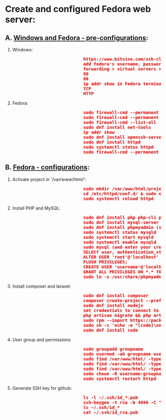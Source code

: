 # Create and configured Fedora web server:

## A. <u>Windows and Fedora - pre-configurations</u>:

1. Windows:
<span style="color:red; font-weight:bold;">
    <pre>
    <span style="color:white; font-weight:normal;">       (install bitvise):</span> https://www.bitvise.com/ssh-client-download
    <span style="color:white; font-weight:normal;">(credentials to bitvise):</span> add fedora's username, password and IP address to bitvise
    <span style="color:white; font-weight:normal;">(add new virtual server):</span> forwarding > virtual servers > add new
    <span style="color:white; font-weight:normal;">      (add service port):</span> 80
    <span style="color:white; font-weight:normal;">     (add internal port):</span> 80
    <span style="color:white; font-weight:normal;"> (add fedora IP address):</span> ip addr show in Fedora terminal
    <span style="color:white; font-weight:normal;">          (add protocol):</span> TCP
    <span style="color:white; font-weight:normal;">   (common service port):</span> HTTP</pre>
</span>

2. Fedora:
<span style="color:red; font-weight:bold;">
    <pre>
    <span style="color:white; font-weight:normal;">       (enable firewall):</span> sudo firewall-cmd --permanent --add-service=ssh
    <span style="color:white; font-weight:normal;">          (open port 22):</span> sudo firewall-cmd --permanent --add-port=22/tcp
    <span style="color:white; font-weight:normal;">           (port status):</span> sudo firewall-cmd --list-all
    <span style="color:white; font-weight:normal;">     (install net tools):</span> sudo dnf install net-tools
    <span style="color:white; font-weight:normal;">   (Fedora's ip address):</span> ip addr show
    <span style="color:white; font-weight:normal;">(install openssh server):</span> sudo dnf install openssh-server
    <span style="color:white; font-weight:normal;"> (install apache server):</span> sudo dnf install httpd
    <span style="color:white; font-weight:normal;">   (check apache status):</span> sudo systemctl status httpd
    <span style="color:white; font-weight:normal;">   (apache port for ssl):</span> sudo firewall-cmd --permanent --add-service=https</pre>
</span>

## B. <u>Fedora - configurations</u>:

1. Activate project in '/var/www/html/':
<span style="color:red; font-weight:bold;">
    <pre>
    <span style="color:white; font-weight:normal;">    (create new project):</span> sudo mkdir /var/www/html/project_name
    <span style="color:white; font-weight:normal;">    (create config file):</span> cd /etc/httpd/conf.d/ & sudo nano project_name.conf
    <span style="color:white; font-weight:normal;">  (activate the project):</span> sudo systemctl reload httpd</pre>
</span>

2. Install PHP and MySQL:
<span style="color:red; font-weight:bold;">
    <pre>
    <span style="color:white; font-weight:normal;">           (install php):</span> sudo dnf install php php-cli php-fpm php-mysqlnd php-xml php-mbstring php-json php-zip php-gd php-curl
    <span style="color:white; font-weight:normal;">  (install MySQL server):</span> sudo dnf install mysql-server
    <span style="color:white; font-weight:normal;">    (install phpmyadmin):</span> sudo dnf install phpmyadmin (select apache2 and dbconfig-common no)
    <span style="color:white; font-weight:normal;">          (mysql status):</span> sudo systemctl status mysqld
    <span style="color:white; font-weight:normal;">           (mysql start):</span> sudo systemctl start mysqld
    <span style="color:white; font-weight:normal;">  (mysql enable on boot):</span> sudo systemctl enable mysqld
    <span style="color:white; font-weight:normal;">          (access mysql):</span> sudo mysql (and enter your credentials)
    <span style="color:white; font-weight:normal;">  (root access to mysql):</span> SELECT user, authentication_string, host FROM mysql.user;
    <span style="color:white; font-weight:normal;">   (auth_string to root):</span> ALTER USER 'root'@'localhost' IDENTIFIED WITH mysql_native_password BY 'your_password_here';
    <span style="color:white; font-weight:normal;">      (flush privileges):</span> FLUSH PRIVILEGES;
    <span style="color:white; font-weight:normal;">        (create db user):</span> CREATE USER 'username'@'localhost' IDENTIFIED BY 'password';
    <span style="color:white; font-weight:normal;">  (grant access to user):</span> GRANT ALL PRIVILEGES ON *.* TO 'username'@'localhost' WITH GRANT OPTION;
    <span style="color:white; font-weight:normal;">    (link to phpmyadmin):</span> sudo ln -s /usr/share/phpmyadmin /var/www/html/phpmyadmin</pre>
</span>

3. Install composer and laravel:
<span style="color:red; font-weight:bold;">
    <pre>
    <span style="color:white; font-weight:normal;">      (install composer):</span> sudo dnf install composer
    <span style="color:white; font-weight:normal;">       (install laravel):</span> composer create-project --prefer-dist laravel/laravel project_name
    <span style="color:white; font-weight:normal;">        (install nodejs):</span> sudo dnf install nodejs
    <span style="color:white; font-weight:normal;">   (add .env to project):</span> set credentials to connect to the database
    <span style="color:white; font-weight:normal;">     (migrate & seed db):</span> php artisan migrate && php artisan db:seed
    <span style="color:white; font-weight:normal;">     (microsoft gpg key):</span> sudo rpm --import https://packages.microsoft.com/keys/microsoft.asc
    <span style="color:white; font-weight:normal;"> (add vscode repository):</span> sudo sh -c 'echo -e "[code]\nname=Visual Studio Code\nbaseurl=https://packages.microsoft.com/yumrepos/vscode\nenabled=1\ngpgcheck=1" > /etc/yum.repos.d/vscode.repo'
    <span style="color:white; font-weight:normal;">        (install vscode):</span> sudo dnf install code</pre>
</span>

4. User group and permissions:
<span style="color:red; font-weight:bold;">
    <pre>
    <span style="color:white; font-weight:normal;">      (create new group):</span> sudo groupadd groupname
    <span style="color:white; font-weight:normal;">     (add user to group):</span> sudo usermod -aG groupname username
    <span style="color:white; font-weight:normal;">   (add 664 permissions):</span> sudo find /var/www/html/ -type f -exec chmod 664 {} \;
    <span style="color:white; font-weight:normal;">   (add 775 permissions):</span> sudo find /var/www/html/ -type d -exec chmod 775 {} \; (BAD PRACTICE: sudo chmod 777 /var/www/html -R)
    <span style="color:white; font-weight:normal;">(set group id up & SGIG):</span> sudo find /var/www/html/ -type d -exec chmod g+s {} \;
    <span style="color:white; font-weight:normal;">      (set folder owner):</span> sudo chown -R username:groupname /var/www/html/
    <span style="color:white; font-weight:normal;"> (restart apache server):</span> sudo systemctl restart httpd</pre>
</span>

5. Generate SSH key for github:
 <span style="color:red; font-weight:bold;">
    <pre>
    <span style="color:white; font-weight:normal;">  (verify if ssh exists):</span> ls -l ~/.ssh/id_*.pub
    <span style="color:white; font-weight:normal;">      (generate ssh key):</span> ssh-keygen -t rsa -b 4096 -C "your_email@domain.com"
    <span style="color:white; font-weight:normal;">    (verify ssh pairing):</span> ls ~/.ssh/id_*
    <span style="color:white; font-weight:normal;">          (copy ssh key):</span> cat ~/.ssh/id_rsa.pub</pre>
</span>
